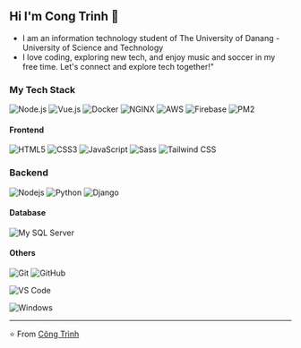 ## Hi I'm Cong Trinh :fox_face:
- I am an information technology student of The University of Danang - University of Science and Technology
- I love coding, exploring new tech, and enjoy music and soccer in my free time. Let's connect and explore tech together!"

### My Tech Stack

![Node.js](http://img.shields.io/badge/-Node.js-68A063?style=flat-square&logo=node.js&logoColor=ffffff)
![Vue.js](http://img.shields.io/badge/-Vue.js-4FC08D?style=flat-square&logo=vue.js&logoColor=ffffff)
![Docker](https://img.shields.io/badge/-Docker-black?style=flat-square&logo=docker)
![NGINX](http://img.shields.io/badge/-NGINX-269539?style=flat-square&logo=nginx&logoColor=ffffff)
![AWS](http://img.shields.io/badge/-AWS-232F3E?style=flat-square&logo=amazon-aws&logoColor=ffffff)
![Firebase](http://img.shields.io/badge/-Firebase-FFCA28?style=flat-square&logo=firebase&logoColor=ffffff)
![PM2](http://img.shields.io/badge/-PM2-2B037A?style=flat-square&logo=pm2&logoColor=ffffff)



#### Frontend
![HTML5](https://img.shields.io/badge/-HTML5-%23E44D27?style=flat-square&logo=html5&logoColor=ffffff)
![CSS3](https://img.shields.io/badge/-CSS3-%231572B6?style=flat-square&logo=css3)
![JavaScript](https://img.shields.io/badge/-JavaScript-%23F7DF1C?style=flat-square&logo=javascript&logoColor=000000&labelColor=%23F7DF1C&color=%23FFCE5A)
![Sass](https://img.shields.io/badge/-Sass-%23CC6699?style=flat-square&logo=sass&logoColor=ffffff)
![Tailwind CSS](http://img.shields.io/badge/-Tailwind_CSS-38B2AC?style=flat-square&logo=tailwind-css&logoColor=ffffff)


### Backend
![Nodejs](https://img.shields.io/badge/-Nodejs-black?style=flat-square&logo=Node.js)
![Python](https://img.shields.io/badge/-Python-3776AB?style=flat-square&logo=python&logoColor=ffffff)
![Django](https://img.shields.io/badge/-Django-092E20?style=flat-square&logo=django&logoColor=ffffff)


#### Database
![My SQL Server](http://img.shields.io/badge/-MS%20SQL%20Server-CC2927?style=flat-square&logo=microsoft-sql-server&logoColor=ffffff)

#### Others
![Git](https://img.shields.io/badge/-Git-%23F05032?style=flat-square&logo=git&logoColor=%23ffffff)
![GitHub](https://img.shields.io/badge/-GitHub-181717?style=flat-square&logo=github)

![VS Code](http://img.shields.io/badge/-VS%20Code-007ACC?style=flat-square&logo=visual-studio-code&logoColor=ffffff)

![Windows](http://img.shields.io/badge/-Windows-0078D6?style=flat-square&logo=windows&logoColor=ffffff)

---
⭐️ From [Công Trình](https://github.com/trinhnguyenx)
